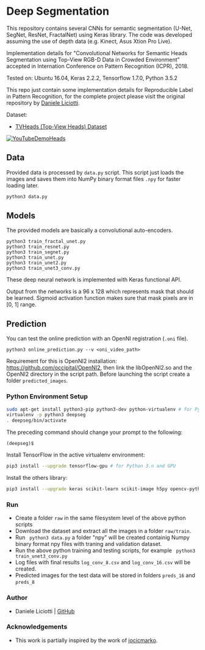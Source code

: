 # Deep Segmentation

This repository contains several CNNs for semantic segmentation (U-Net, SegNet, ResNet, FractalNet) using Keras library.
The code was developed assuming the use of depth data (e.g. Kinect, Asus Xtion Pro Live).

Implementation details for "Convolutional Networks for Semantic Heads Segmentation using Top-View RGB-D Data in Crowded Environment" accepted in Internation Conference on Pattern Recognition (ICPR), 2018.

Tested on: Ubuntu 16.04, Keras 2.2.2, Tensorflow 1.7.0, Python 3.5.2

This repo just contain some implementation details for Reproducible Label in Pattern Recognition, for the complete project please visit the original repository by  [Daniele Liciotti](https://github.com/danielelic).

Dataset:

* [TVHeads (Top-View Heads) Dataset](http://vrai.dii.univpm.it/tvheads-dataset)

[![YouTubeDemoHeads](https://img.youtube.com/vi/MWjcW-3A5-I/0.jpg)](https://www.youtube.com/watch?v=MWjcW-3A5-I)

## Data
Provided data is processed by `data.py` script. This script just loads the images and saves them into NumPy binary format files `.npy` for faster loading later.

```bash
python3 data.py
```
## Models
The provided models are basically a convolutional auto-encoders.
```
python3 train_fractal_unet.py
python3 train_resnet.py
python3 train_segnet.py
python3 train_unet.py
python3 train_unet2.py
python3 train_unet3_conv.py
```
These deep neural network is implemented with Keras functional API.

Output from the networks is a 96 x 128 which represents mask that should be learned. Sigmoid activation function makes sure that mask pixels are in [0, 1] range.

## Prediction

You can test the online prediction with an OpenNI registration (`.oni` file).
```
python3 online_prediction.py --v <oni_video_path>
```
Requirement for this is OpenNI2 installation: https://github.com/occipital/OpenNI2, then link the libOpenNI2.so and the OpenNI2 directory in the script path. Before launching the script create a folder ```predicted_images```.

### Python Environment Setup

```bash
sudo apt-get install python3-pip python3-dev python-virtualenv # for Python 3.n
virtualenv -p python3 deepseg
. deepseg/bin/activate
```

The preceding command should change your prompt to the following:

```
(deepseg)$ 
```
Install TensorFlow in the active virtualenv environment:

```bash
pip3 install --upgrade tensorflow-gpu # for Python 3.n and GPU
```

Install the others library:

```bash
pip3 install --upgrade keras scikit-learn scikit-image h5py opencv-python primesense
```

### Run
* Create a folder ```raw``` in the same filesystem level of the above python scripts
* Download the dataset and extract all the images in a folder ```raw/train```.
* Run ``` python3 data.py``` a folder "npy" will be created containig Numpy binary format npy files with traning and validation dataset.
* Run the above python training and testing scripts, for example ``` python3 train_unet3_conv.py```
* Log files with final results ``` log_conv_8.csv ``` and ``` log_conv_16.csv ``` will be created.
* Predicted images for the test data will be stored in folders ```preds_16``` and ```preds_8```

### Author
* Daniele Liciotti | [GitHub](https://github.com/danielelic)

### Acknowledgements
* This work is partially inspired by the work of [jocicmarko](https://github.com/jocicmarko).
